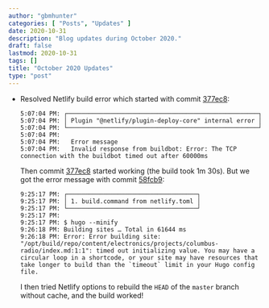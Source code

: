 ```yaml
---
author: "gbmhunter"
categories: [ "Posts", "Updates" ]
date: 2020-10-31
description: "Blog updates during October 2020."
draft: false
lastmod: 2020-10-31
tags: []
title: "October 2020 Updates"
type: "post"
---
```


* Resolved Netlify build error which started with commit [377ec8](https://github.com/gbmhunter/blog/commit/377ec857ebd40b45e7eda85e7eb307cd0edbc84f):

    ```text
    5:07:04 PM: ┌─────────────────────────────────────────────────────┐
    5:07:04 PM: │ Plugin "@netlify/plugin-deploy-core" internal error │
    5:07:04 PM: └─────────────────────────────────────────────────────┘
    5:07:04 PM: ​
    5:07:04 PM:   Error message
    5:07:04 PM:   Invalid response from buildbot: Error: The TCP connection with the buildbot timed out after 60000ms
    ```

    Then commit [377ec8](https://github.com/gbmhunter/blog/commit/377ec857ebd40b45e7eda85e7eb307cd0edbc84f) started working (the build took 1m 30s). But we got the error message with commit [58fcb9](https://github.com/gbmhunter/blog/commit/58fcb99c31091a54d899babb27933b40ff10ffac):

    ```text
    9:25:17 PM: ┌────────────────────────────────────┐
    9:25:17 PM: │ 1. build.command from netlify.toml │
    9:25:17 PM: └────────────────────────────────────┘
    9:25:17 PM: ​
    9:25:17 PM: $ hugo --minify
    9:26:18 PM: Building sites … Total in 61644 ms
    9:26:18 PM: Error: Error building site: "/opt/build/repo/content/electronics/projects/columbus-radio/index.md:1:1": timed out initializing value. You may have a circular loop in a shortcode, or your site may have resources that take longer to build than the `timeout` limit in your Hugo config file.
    ```

    I then tried Netlify options to rebuild the `HEAD` of the `master` branch without cache, and the build worked!